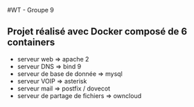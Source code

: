 #WT - Groupe 9
## Projet réalisé avec Docker composé de 6 containers
* serveur web => apache 2
* serveur DNS => bind 9
* serveur de base de donnée => mysql
* serveur VOIP => asterisk
* serveur mail => postfix / dovecot
* serveur de partage de fichiers => owncloud
